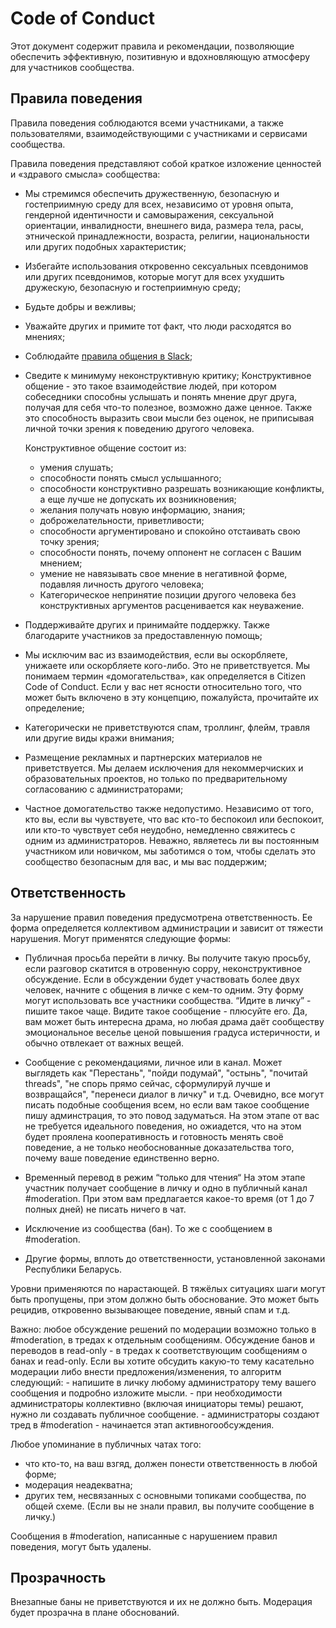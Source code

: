 # Code of Conduct

Этот документ содержит правила и рекомендации, позволяющие обеспечить эффективную, позитивную и вдохновляющую атмосферу для участников сообщества.

## Правила поведения

Правила поведения соблюдаются всеми участниками, а также пользователями, взаимодействующими с участниками и сервисами сообщества.

Правила поведения представляют собой краткое изложение ценностей и «здравого смысла» сообщества:
  - Мы стремимся обеспечить дружественную, безопасную и гостеприимную среду для всех,
  независимо от уровня опыта, гендерной идентичности и самовыражения, сексуальной ориентации,
  инвалидности, внешнего вида, размера тела, расы, этнической принадлежности, возраста, религии,
  национальности или других подобных характеристик;
  - Избегайте использования откровенно сексуальных псевдонимов или других псевдонимов, которые могут
для всех ухудшить дружескую, безопасную и гостеприимную среду;
  - Будьте добры и вежливы;
  - Уважайте других и примите тот факт, что люди расходятся во мнениях;
  - Соблюдайте [правила общения в Slack](SLACK_RULES.md);
  - Сведите к минимуму неконструктивную критику;
     Конструктивное общение - это такое взаимодействие людей, при котором собеседники способны
     услышать и понять мнение друг друга, получая для себя что-то полезное, возможно даже ценное.
     Также это способность выразить свои мысли без оценок, не приписывая личной точки зрения к
     поведению другого человека.
  
     Конструктивное общение состоит из:
       - умения слушать;
       - способности понять смысл услышанного;
       - способности конструктивно разрешать возникающие конфликты, а еще лучше не допускать их возникновения;
       - желания получать новую информацию, знания;
       - доброжелательности, приветливости;
       - способности аргументировано и спокойно отстаивать свою точку зрения;
       - способности понять, почему оппонент не согласен с Вашим мнением;
       - умение не навязывать свое мнение в негативной форме, подавляя личность другого человека;
       - Категорическое непринятие позиции другого человека без конструктивных
  аргументов расценивается как неуважение.
  - Поддерживайте других и принимайте поддержку. Также благодарите участников за предоставленную помощь;
  - Мы исключим вас из взаимодействия, если вы оскорбляете, унижаете или оскорбляете кого-либо.
    Это не приветствуется. Мы понимаем термин «домогательства», как определяется в Citizen Code of Conduct.
    Если у вас нет ясности относительно того, что может быть включено в эту концепцию, пожалуйста,
    прочитайте их определение;
  - Категорически не приветствуются спам, троллинг, флейм, травля или другие виды кражи внимания;
  - Размещение рекламных и партнерских материалов не приветствуется. Мы делаем исключения для
    некоммерчиских и образовательных проектов, но только по предварительному согласованию с
    администраторами;
  - Частное домогательство также недопустимо. Независимо от того, кто вы, если вы чувствуете,
    что вас кто-то беспокоил или беспокоит, или кто-то чувствует себя неудобно, немедленно свяжитесь
    с одним из администраторов. Неважно, являетесь ли вы постоянным участником или новичком, мы
    заботимся о том, чтобы сделать это сообщество безопасным для вас, и мы вас поддержим;
  
## Ответственность

За нарушение правил поведения предусмотрена ответственность. Ее форма определяется коллективом администрации
и зависит от тяжести нарушения.
Могут применятся следующие формы:

  - Публичная просьба перейти в личку.
    Вы получите такую просьбу, если разговор скатится в отровенную сорру, неконструктивное обсуждение.
    Если в обсуждении будет участвовать более двух человек, начните с общения в личке с кем-то одним.
    Эту форму могут использовать все участники сообщества.
    “Идите в личку” - пишите такое чаще. Видите такое сообщение - плюсуйте его.
    Да, вам может быть интересна драма, но любая драма даёт сообществу эмоциональное веселье ценой повышения градуса истеричности, и обычно отвлекает от важных вещей.
  
  - Сообщение с рекомендациями, личное или в канал.
    Может выглядеть как "Перестань", "пойди подумай", "остынь", "почитай threads", "не спорь прямо сейчас, сформулируй лучше и возвращайся", "перенеси диалог в личку" и т.д.
    Очевидно, все могут писать подобные сообщения всем, но если вам такое сообщение пишу админстрация, то это повод задуматься.
    На этом этапе от вас не требуется идеального поведения, но ожиадется, что на этом будет проялена кооперативность и готовность менять своё поведение, а не только необоснованные доказательства того,
    почему ваше поведение единственно верно.

  - Временный перевод в режим “только для чтения“
    На этом этапе участник получает сообщение в личку и одно в публичный канал #moderation. При этом вам предлагается какое-то время (от 1 до 7 полных дней) не писать ничего в чат.

  - Исключение из сообщества (бан). То же с сообщением в #moderation.

  - Другие формы, вплоть до ответственности, установленной законами Республики Беларусь.

  Уровни применяются по нарастающей. В тяжёлых ситуациях шаги могут быть пропущены, при этом должно быть обоснование.
  Это может быть рецидив, откровенно вызывающее поведение, явный спам и т.д.

  Важно: любое обсуждение решений по модерации возможно только в #moderation, в тредах к отдельным сообщениям.
  Обсуждение банов и переводов в read-only - в тредах к соответствующим сообщениям о банах и read-only.
  Если вы хотите обсудить какую-то тему касательно модерации либо внести предложения/изменения, то алгоритм следующий:
    - напишите в личку любому администратору тему вашего сообщения и подробно изложите мысли.
    - при необходимости администраторы коллективно (включая инициаторы темы) решают, нужно ли создавать публичное сообщение.
    - администраторы создают тред в #moderation
    - начинается этап активногообсуждения.

Любое упоминание в публичных чатах того:
  - что кто-то, на ваш взгяд, должен понести ответственность в любой форме;
  - модерация неадекватна;
  - других тем, несвязанных с основными топиками сообщества, по общей схеме. (Если вы не знали правил, вы получите сообщение в личку.)

Сообщения в #moderation, написанные с нарушением правил поведения, могут быть удалены.

## Прозрачность

Внезапные баны не приветствуются и их не должно быть.
Модерация будет прозрачна в плане обоснований.
